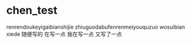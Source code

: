 # chen_test
renrendoukeyigaibianshijie
zhiuguodabufenrenmeiyouquzuo
wosuibian xiede 
随便写的
在写一点
我在写一点
又写了一点
